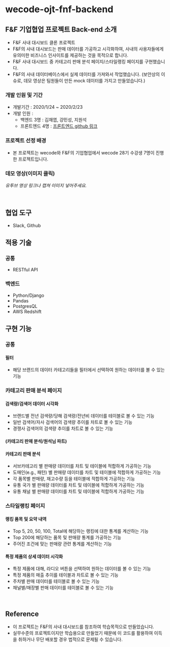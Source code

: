 # wecode-ojt-fnf-backend

## F&F 기업협업 프로젝트 Back-end 소개

- F&F 사내 대시보드 클론 프로젝트
- F&F의 사내 대시보드는 판매 데이터를 가공하고 시각화하여, 사내의 사용자들에게 유의미한 비즈니스 인사이트를 제공하는 것을 목적으로 합니다.
- F&F 사내 대시보드 중 카테고리 판매 분석 페이지/스타일랭킹 페이지를 구현했습니다.
- F&F의 사내 데이터베이스에서 실제 데이터를 가져와서 작업했습니다. (보안상의 이슈로, 데모 영상은 팀원들이 만든 mock 데이터를 가지고 만들었습니다.)

### 개발 인원 및 기간

- 개발기간 : 2020/1/24 ~ 2020/2/23
- 개발 인원 : 
  - 백엔드 3명 : 김재엽, 강민성, 지원석
  - 프론트엔드 4명 : [프론트엔드 github 링크](https://github.com/KimJeongHyun/wecode-ojt-fnf-frontend)

### 프로젝트 선정 배경

- 본 프로젝트는 wecode와 F&F의 기업협업에서 wecode 28기 수강생 7명이 진행한 프로젝트입니다.

### 데모 영상(이미지 클릭)

*유투브 영상 링크나 캡쳐 이미지 넣어주세요.*

<br>

## 협업 도구
- Slack, Github

## 적용 기술

### 공통
- RESTful API

### 백엔드
- Python/Django 
- Pandas 
- PostgresQL
- AWS Redshift

## 구현 기능

### 공통

#### 필터
- 해당 브랜드의 데이터 카테고리들을 필터에서 선택하여 원하는 데이터를 볼 수 있는 기능

### 카테고리 판매 분석 페이지

#### 검색량/검색어 데이터 시각화
- 브랜드별 전년 검색량/당해 검색량/전년비 데이터를 테이블로 볼 수 있는 기능
- 일반 검색어/자사 검색어의 검색량 추이를 차트로 볼 수 있는 기능
- 경쟁사 검색어의 검색량 추이를 차트로 볼 수 있는 기능

#### (카테고리 판매 분석/원석님 파트)

#### 카테고리 판매 분석
- 서브카테고리 별 판매량 데이터를 차트 및 테이블에 적합하게 가공하는 기능
- 도매인(e.g., 패턴) 별 판매량 데이터를 차트 및 테이블에 적합하게 가공하는 기능
- 각 품목별 판매량, 재고수량 등을 테이블에 적합하게 가공하는 기능
- 유통 국가 별 판매량 데이터를 차트 및 테이블에 적합하게 가공하는 기능
- 유통 채널 별 판매량 데이터를 차트 및 테이블에 적합하게 가공하는 기능
### 스타일랭킹 페이지

#### 랭킹 품목 및 요약 내역
- Top 5, 20, 50, 100, Total에 해당하는 랭킹에 대한 통계를 계산하는 기능
- Top 200에 해당하는 품목 및 판매량 통계를 가공하는 기능
- 주어진 조건에 맞는 판매량 관련 통계를 계산하는 기능  

#### 특정 제품의 상세 데이터 시각화
- 특정 제품에 대해, 라디오 버튼을 선택하여 원하는 데이터를 볼 수 있는 기능
- 특정 제품의 매출 추이를 테이블과 차트로 볼 수 있는 기능
- 주차별 판매 데이터를 테이블로 볼 수 있는 기능
- 채널별/매장별 판매 데이터를 테이블로 볼 수 있는 기능

<br>

## Reference

- 이 프로젝트는 F&F의 사내 대시보드를 참조하여 학습목적으로 만들었습니다.
- 실무수준의 프로젝트이지만 학습용으로 만들었기 때문에 이 코드를 활용하여 이득을 취하거나 무단 배포할 경우 법적으로 문제될 수 있습니다.
